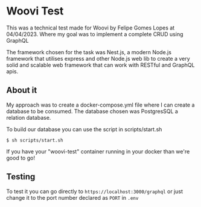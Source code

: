 # Woovi Test

This was a technical test made for Woovi by Felipe Gomes Lopes at 04/04/2023. Where my goal was to implement a complete CRUD using GraphQL

The framework chosen for the task was Nest.js, a modern Node.js framework that utilises express and other Node.js web lib to create a very solid and scalable web framework that can work with RESTful and GraphQL apis.

## About it

My approach was to create a docker-compose.yml file where I can create a database to be consumed. The database chosen was PostgresSQL a relation database.

To build our database you can use the script in scripts/start.sh

```
$ sh scripts/start.sh
```

If you have your "woovi-test" container running in your docker than we're good to go!

## Testing

To test it you can go directly to `https://localhost:3000/graphql` or just change it to the port number declared as `PORT` in `.env`